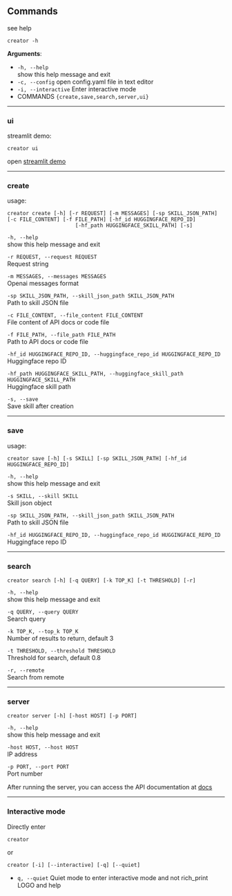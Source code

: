 
## Commands

see help

```shell
creator -h
```

**Arguments**:

- `-h, --help`  
    show this help message and exit
- `-c, --config`
    open config.yaml file in text editor
- `-i, --interactive`
    Enter interactive mode
- COMMANDS `{create,save,search,server,ui}`


---

### ui

streamlit demo:

```
creator ui
```

open [streamlit demo](http://localhost:8501/)

---

### create

usage:

```
creator create [-h] [-r REQUEST] [-m MESSAGES] [-sp SKILL_JSON_PATH] [-c FILE_CONTENT] [-f FILE_PATH] [-hf_id HUGGINGFACE_REPO_ID]
                      [-hf_path HUGGINGFACE_SKILL_PATH] [-s]
```

`-h, --help`  
    show this help message and exit

`-r REQUEST, --request REQUEST`  
    Request string

`-m MESSAGES, --messages MESSAGES`  
    Openai messages format

`-sp SKILL_JSON_PATH, --skill_json_path SKILL_JSON_PATH`  
    Path to skill JSON file

`-c FILE_CONTENT, --file_content FILE_CONTENT`  
    File content of API docs or code file

`-f FILE_PATH, --file_path FILE_PATH`  
    Path to API docs or code file

`-hf_id HUGGINGFACE_REPO_ID, --huggingface_repo_id HUGGINGFACE_REPO_ID`  
    Huggingface repo ID

`-hf_path HUGGINGFACE_SKILL_PATH, --huggingface_skill_path HUGGINGFACE_SKILL_PATH`  
    Huggingface skill path

`-s, --save`  
    Save skill after creation

---

### save

usage:

```
creator save [-h] [-s SKILL] [-sp SKILL_JSON_PATH] [-hf_id HUGGINGFACE_REPO_ID]
```

`-h, --help`  
    show this help message and exit

`-s SKILL, --skill SKILL`  
    Skill json object

`-sp SKILL_JSON_PATH, --skill_json_path SKILL_JSON_PATH`  
    Path to skill JSON file

`-hf_id HUGGINGFACE_REPO_ID, --huggingface_repo_id HUGGINGFACE_REPO_ID`  
    Huggingface repo ID

---

### search

```
creator search [-h] [-q QUERY] [-k TOP_K] [-t THRESHOLD] [-r]
```

`-h, --help`  
    show this help message and exit

`-q QUERY, --query QUERY`  
    Search query

`-k TOP_K, --top_k TOP_K`  
    Number of results to return, default 3

`-t THRESHOLD, --threshold THRESHOLD`  
    Threshold for search, default 0.8

`-r, --remote`  
    Search from remote

---

### server

```
creator server [-h] [-host HOST] [-p PORT]
```

`-h, --help`  
    show this help message and exit

`-host HOST, --host HOST`  
    IP address

`-p PORT, --port PORT`  
    Port number


After running the server, you can access the API documentation at [docs](http://localhost:8000/docs)


---

### Interactive mode

Directly enter
```shell
creator
```

or 

```shell
creator [-i] [--interactive] [-q] [--quiet]
```

- `q, --quiet`           Quiet mode to enter interactive mode and not rich_print LOGO and help
